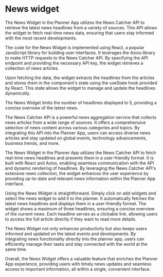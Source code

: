 # News widget

The News Widget in the Planner App utilizes the News Catcher API to retrieve the latest news headlines from a variety of sources.
This API allows the widget to fetch real-time news data, ensuring that users stay informed with the most recent developments.

The code for the News Widget is implemented using React, a popular JavaScript library for building user interfaces. It leverages the Axios library to make HTTP requests to the News Catcher API. By specifying the API endpoint and providing the necessary API key, the widget retrieves a collection of news articles.

Upon fetching the data, the widget extracts the headlines from the articles and stores them in the component's state using the useState hook provided by React. This state allows the widget to manage and update the headlines dynamically.

The News Widget limits the number of headlines displayed to 5, providing a concise overview of the latest news.

The News Catcher API is a powerful news aggregation service that collects news articles from a wide range of sources. It offers a comprehensive selection of news content across various categories and topics. By integrating this API into the Planner App, users can access diverse news articles and stay updated on global events, technology advancements, business trends, and more.

The News Widget in the Planner App utilizes the News Catcher API to fetch real-time news headlines and presents them in a user-friendly format. It is built with React and Axios, enabling seamless communication with the API and dynamic rendering of headlines. By leveraging the News Catcher API's extensive news collection, the widget enhances the user experience by providing up-to-date and relevant news information within the Planner App interface.

Using the News Widget is straightforward. Simply click on add widgets and select the news widget to add it to the planner. It automatically fetches the latest news headlines and displays them in a user-friendly format. The widget shows a maximum of three headlines, ensuring a concise overview of the current news. Each headline serves as a clickable link, allowing users to access the full article directly if they want to read more details.

The News Widget not only enhances productivity but also keeps users informed and updated on the latest events and developments. By integrating news functionality directly into the planner app, users can efficiently manage their tasks and stay connected with the world at the same time.

Overall, the News Widget offers a valuable feature that enriches the Planner App experience, providing users with timely news updates and seamless access to important information, all within a single, convenient interface.
